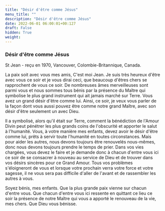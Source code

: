 ```yaml
---
title: "Désir d'être comme Jésus"
menu_title: ""
description: "Désir d'être comme Jésus"
date: 2022-06-01 06:00:01+00:127
draft: False
hidden: True
weight:
---
```

### Désir d'être comme Jésus

St Jean - reçu en 1970, Vancouver, Colombie-Britannique, Canada.

La paix soit avec vous mes amis, C'est moi Jean. Je suis très heureux d'être avec vous ce soir et je vous dirai ceci, que beaucoup d'êtres chers se rapprochent de vous ce soir. De nombreuses âmes merveilleuses sont parmi vous et nous sommes tous bénis par la présence du Maître qui symbolise le plus grand instrument qui ait jamais marché sur Terre. Vous avez un grand désir d'être comme lui. Ainsi, ce soir, je veux vous parler de la façon dont vous aussi pouvez être comme notre grand Maître, avec son désir d'être seulement un avec Dieu.

Il a symbolisé, alors qu'il était sur Terre, comment la bénédiction de l'Amour Divin peut pénétrer les plus grands coins de l'obscurité et apporter le salut à l'humanité. Vous, à votre manière mes enfants, devez avoir le désir d'être comme lui, prêts à servir toute l'humanité en toutes circonstances. Mais pour aider les autres, nous devons toujours être renouvelés nous-mêmes, donc nous devons toujours prendre le temps de prier. Dans vos vies chargées, vous devez le faire et je demande donc à chacun d'entre vous ici ce soir de se consacrer à nouveau au service de Dieu et de trouver dans vos désirs sincères pour ce Grand Amour. Tous vos problèmes s'éloigneront de vous et lorsque votre prochain verra votre force et votre sagesse, il ne vous sera pas difficile d'aller de l'avant et de rassembler les autres à vous.

Soyez bénis, mes enfants. Que la plus grande paix vienne sur chacun d'entre vous. Que chacun d'entre vous ici ressente en quittant ce lieu ce soir la présence de notre Maître qui vous a apporté le renouveau de la vie, mes chers. Que Dieu vous bénisse.
